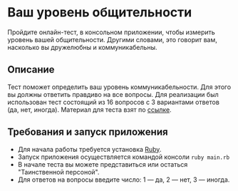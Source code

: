 # Ваш уровень общительности
Пройдите онлайн-тест, в консольном приложении, чтобы измерить уровень вашей общительности. Другими словами, это говорит вам, насколько вы дружелюбны и коммуникабельны.

## Описание
Тест поможет определить ваш уровень коммуникабельности. Для этого вы должны ответить правдиво на все вопросы. Для реализации был использован тест состоящий из 16 вопросов с 3 вариантами ответов (да, нет, иногда). Материал для теста взят по [ссылке](http://www.syntone-spb.ru/library/article_syntone/content/4969.html).

## Требования и запуск приложения
* Для начала работы требуется установка [Ruby](https://www.ruby-lang.org/en/).
* Запуск приложения осуществляется командой консоли `ruby main.rb`
* В начале теста вы можете представиться или остаться "Таинственной персоной".
* Для ответов на вопросы введите число: 1 — да, 2 — нет, 3 — иногда.


